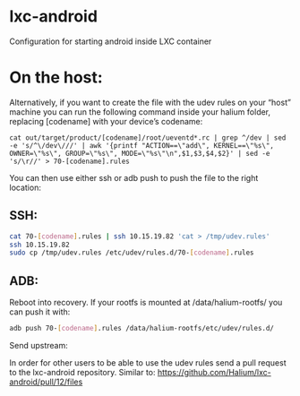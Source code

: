 # lxc-android
Configuration for starting android inside LXC container


# On the host:

Alternatively, if you want to create the file with the udev rules on your “host” machine you can run the following command inside your halium folder, replacing [codename] with your device’s codename:

```
cat out/target/product/[codename]/root/ueventd*.rc | grep ^/dev | sed -e 's/^\/dev\///' | awk '{printf "ACTION==\"add\", KERNEL==\"%s\", OWNER=\"%s\", GROUP=\"%s\", MODE=\"%s\"\n",$1,$3,$4,$2}' | sed -e 's/\r//' > 70-[codename].rules
```

You can then use either ssh or adb push to push the file to the right location:

## SSH:

```bash
cat 70-[codename].rules | ssh 10.15.19.82 'cat > /tmp/udev.rules'
ssh 10.15.19.82
sudo cp /tmp/udev.rules /etc/udev/rules.d/70-[codename].rules
```

## ADB: 
Reboot into recovery. If your rootfs is mounted at /data/halium-rootfs/ you can push it with:

```bash
adb push 70-[codename].rules /data/halium-rootfs/etc/udev/rules.d/
```

Send upstream:

In order for other users to be able to use the udev rules send a pull request to the lxc-android repository. Similar to: https://github.com/Halium/lxc-android/pull/12/files
